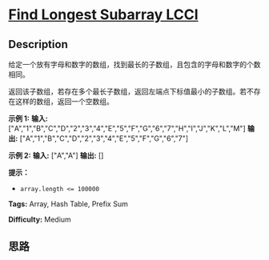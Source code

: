 # [Find Longest Subarray LCCI][title]

## Description

给定一个放有字母和数字的数组，找到最长的子数组，且包含的字母和数字的个数相同。

返回该子数组，若存在多个最长子数组，返回左端点下标值最小的子数组。若不存在这样的数组，返回一个空数组。

**示例 1:**
            **输入:** ["A","1","B","C","D","2","3","4","E","5","F","G","6","7","H","I","J","K","L","M"]        **输出:** ["A","1","B","C","D","2","3","4","E","5","F","G","6","7"]    

**示例 2:**
            **输入:** ["A","A"]        **输出:** []    

**提示：**

  * `array.length <= 100000`


**Tags:** Array, Hash Table, Prefix Sum

**Difficulty:** Medium

## 思路

[title]: https://leetcode-cn.com/problems/find-longest-subarray-lcci
